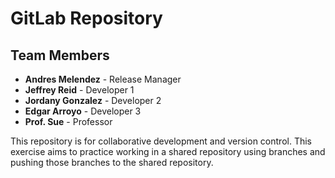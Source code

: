 # GitLab Repository

## Team Members

- **Andres Melendez** - Release Manager
- **Jeffrey Reid** - Developer 1
- **Jordany Gonzalez** - Developer 2
- **Edgar Arroyo** - Developer 3
- **Prof. Sue** - Professor

This repository is for collaborative development and version control. This exercise aims to practice working in a shared repository using branches and pushing those branches to the shared repository. 
